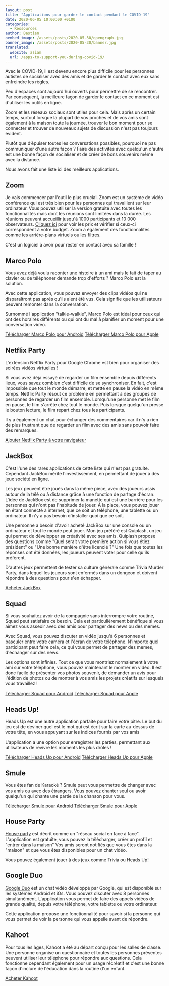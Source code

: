 ```yaml
---
layout: post
title: "Applications pour garder le contact pendant le COVID-19"
date: 2020-06-05 10:00:00 +0100
categories:
  - Ressources
author: Bastien
oembed_image: /assets/posts/2020-05-30/opengraph.jpg
banner_image: /assets/posts/2020-05-30/banner.jpg
translated:
  website: asiam
  url: /apps-to-support-you-during-covid-19/
---
```


Avec le COVID-19, il est devenu encore plus difficile pour les personnes autistes de socialiser avec des amis et de garder le contact avec eux sans 
enfreindre les règles.


Peu d'espaces sont aujourd'hui ouverts pour permettre de se rencontrer. Par conséquent, la meilleure façon de garder le contact en ce moment est d'utiliser les outils en ligne.

Zoom et les réseaux sociaux sont utiles pour cela.
Mais après un certain temps, surtout lorsque la plupart de vos proches et de vos amis sont également à la maison toute la journée,
trouver le bon moment pour se connecter et trouver de nouveaux sujets de discussion n'est pas toujours évident.

Plutôt que d’épuiser toutes les conversations possibles, pourquoi ne pas communiquer d'une autre façon ?
Faire des activités avec quelqu'un d'autre est une bonne façon de socialiser et de créer de bons souvenirs même avec la distance.

Nous avons fait une liste ici des meilleurs applications.

## Zoom

<amp-img src="/assets/posts/2020-06-05/zoom.jpg" layout="fixed" class="center" width="500" height="492" alt="Zoom"></amp-img>

Je vais commencer par l'outil le plus crucial.
Zoom est un système de vidéo conférence qui est très bien pour les personnes qui travaillent sur leur ordinateur.
Vous pouvez utiliser la version gratuite avec toutes les fonctionnalités mais dont les réunions sont limitées dans la durée. Les réunions peuvent accueillir jusqu'à 1000 participants et 10 000
observateurs.
<a href="https://zoom.us/pricing">Cliquez ici</a> pour voir les prix et vérifier si ceux-ci correspondent à votre budget.
Zoom a également des fonctionnalités comme les arrière-plans virtuels ou les filtres. 

C'est un logiciel à avoir pour rester en contact avec sa famille !


## Marco Polo

<amp-img src="/assets/posts/2020-06-05/marco_polo.jpg" layout="fixed" class="center" width="550" height="550" alt="Marco Polo"></amp-img>


Vous avez déjà voulu raconter une histoire à un ami mais le fait de taper au clavier ou de téléphoner demande trop d'efforts ?
Marco Polo est la solution.

Avec cette application, vous pouvez envoyer des clips vidéos qui ne disparaîtront pas après qu'ils aient été vus.
Cela signifie que les utilisateurs peuvent remonter dans la conversation.


Surnommé l'application "talkie-walkie", Marco Polo est idéal pour ceux qui ont des horaires différents ou qui ont du mal à planifier un moment pour une conversation vidéo.


<a href="https://play.google.com/store/apps/details?id=co.happybits.marcopolo&hl=fr_FR">Télécharger Marco Polo pour Android</a>
<a href="https://apps.apple.com/us/app/marco-polo-stay-in-touch/id912561374">Télécharger Marco Polo pour Apple</a>



## Netflix Party

<amp-img src="/assets/posts/2020-06-05/netflix_party.jpg" layout="fixed" class="center" width="550" height="343" alt="Netflix party"></amp-img>

L'extension Netflix Party pour Google Chrome est bien pour organiser des soirées vidéos virtuelles !

Si vous avez déjà essayé de regarder un film ensemble depuis différents lieux, vous savez combien c'est difficile de se synchroniser.
En fait, c'est impossible que tout le monde démarre, et mette en pause la vidéo en même temps. Netflix Party résout ce problème en permettant à des groupes de personnes de regarder
un film ensemble.
Lorsqu'une personne met le film en pause, le film s'arrête chez tout le monde.
Puis lorsque quelqu'un presse le bouton lecture, le film repart chez tous les participants.

Il y a également un chat pour échanger des commentaires car il n'y a rien de plus frustrant que de regarder un film avec des amis sans pouvoir faire des remarques.

<a href="https://chrome.google.com/webstore/detail/netflix-party/oocalimimngaihdkbihfgmpkcpnmlaoa?hl=fr">Ajouter Netflix Party à votre navigateur</a>


## JackBox

<amp-img src="/assets/posts/2020-06-05/jackbox.jpg" layout="fixed" class="center" width="550" height="280" alt="JackBox"></amp-img>

C'est l'une des rares applications de cette liste qui n'est pas gratuite.
Cependant JackBox mérite l'investissement, en permettant de jouer à des jeux société en ligne.

Les jeux peuvent être joués dans la même pièce, avec des joueurs assis autour de la télé ou à distance grâce à une fonction de partage d'écran.
L'idée de JackBox est de supprimer la manette qui est une barrière pour les personnes qui n'ont pas l'habitude de jouer.
À la place, vous pouvez jouer en étant connecté à internet, que ce soit un téléphone, une tablette ou un ordinateur. Il n'y a pas besoin d'installer quoi que ce soit.

Une personne a besoin d'avoir acheté JackBox sur une console ou un ordinateur et tout le monde peut jouer.
Mon jeu préféré est Quiplash, un jeu qui permet de développer sa créativité avec ses amis.
Quiplash propose des questions comme "Quel serait votre première action si vous étiez président" ou "Une bonne manière d'être licencié ?"
Une fois que toutes les réponses ont été données, les joueurs peuvent voter pour celle qu'ils préfèrent.

D'autres jeux permettent de tester sa culture générale comme Trivia Murder Party, dans lequel les joueurs sont enfermés dans un dongeon et doivent répondre à des questions pour s'en échapper.

<a href="https://www.jackboxgames.com/">Acheter JackBox</a>


## Squad

<amp-img src="/assets/posts/2020-06-05/squad.jpg" layout="fixed" class="center" width="400" height="400" alt="Squad"></amp-img>

Si vous souhaitez avoir de la compagnie sans interrompre votre routine, Squad peut satisfaire ce besoin.
Cela est particulièrement bénéfique si vous aimez vous asseoir avec des amis pour partager des news ou des memes.

Avec Squad, vous pouvez discuter en vidéo jusqu'à 6 personnes et basculer entre votre caméra et l'écran de votre téléphone.
N'importe quel participant peut faire cela, ce qui vous permet de partager des memes, d'échanger sur des news.

Les options sont infinies.
Tout ce que vous montriez normalement à votre ami sur votre téléphone, vous pouvez maintenant le montrer en vidéo.
Il est donc facile de présenter vos photos souvenir, de demander un avis pour l'édition de photos ou de montrer à vos amis les projets créatifs sur lesquels vous travaillez !


<a href="https://play.google.com/store/apps/details?id=com.squad">Télécharger Squad pour Android</a>
<a href="https://apps.apple.com/app/apple-store/id1398048313">Télécharger Squad pour Apple</a>


## Heads Up!

<amp-img src="/assets/posts/2020-06-05/heads_up.jpg" layout="fixed" class="center" width="400" height="400" alt="Heads Up!"></amp-img>

Heads Up est une autre application parfaite pour faire votre pitre.
Le but du jeu est de deviner quel est le mot qui est écrit sur la carte au-dessus de votre tête, en vous appuyant sur les indices fournis par vos amis

L'application a une option pour enregistrer les parties, permettant aux utilisateurs de revivre les moments les plus drôles !

<a href="https://play.google.com/store/apps/details?id=com.wb.headsup&hl=fr_FR">Télécharger Heads Up pour Android</a>
<a href="https://apps.apple.com/us/app/heads-up/id623592465">Télécharger Heads Up pour Apple</a>



## Smule

<amp-img src="/assets/posts/2020-06-05/smule.jpg" layout="fixed" class="center" width="400" height="400" alt="Smule"></amp-img>

Vous êtes fan de Karaoké ? Smule peut vous permettre de changer avec vos amis ou avec des étrangers.
Vous pouvez chanter seul ou avoir quelqu'un qui chante une partie de la chanson pour vous.



<a href="https://play.google.com/store/apps/details?id=com.smule.singandroid&hl=fr_FR">Télécharger Smule pour Android</a>
<a href="https://apps.apple.com/app/id509993510">Télécharger Smule pour Apple</a>



## House Party

<a href="https://houseparty.com/">House party</a> est décrit comme un "réseau social en face à face".
L'application est gratuite, vous pouvez la télécharger, créer un profil et "entrer dans la maison"
Vos amis seront notifiés que vous êtes dans la "maison" et que vous êtes disponibles pour un chat vidéo.

Vous pouvez également jouer à des jeux comme Trivia ou Heads Up!

## Google Duo

<amp-img src="/assets/posts/2020-06-05/google_duo.jpg" layout="fixed" class="center" width="400" height="400" alt="Google Duo"></amp-img>

<a href="https://duo.google.com/about/">Google Duo</a> est un chat vidéo développé par Google, qui est disponible sur les systèmes Android et iOs.
Vous pouvez discuter avec 8 personnes simultanément.
L'application vous permet de faire des appels vidéos de grande qualité, depuis votre téléphone, votre tablette ou votre ordinateur.

Cette application propose une fonctionnalité pour savoir si la personne qui vous permet de voir la personne qui vous appelle avant de répondre.


## Kahoot

<amp-img src="/assets/posts/2020-06-05/kahoot.jpg" layout="fixed" class="center" width="550" height="366" alt="Kahoot"></amp-img>

Pour tous les âges, Kahoot a été au départ conçu pour les salles de classe.
Une personne organise un questionnaire et toutes les personnes présentes peuvent utiliser leur téléphone pour répondre aux questions.
Cela fonctionne cependant également pour un usage récréatif et c'est une bonne façon d'inclure de l'éducation dans la routine d'un enfant.


<a href="https://kahoot.com/business/pricing/">Acheter Kahoot</a>
